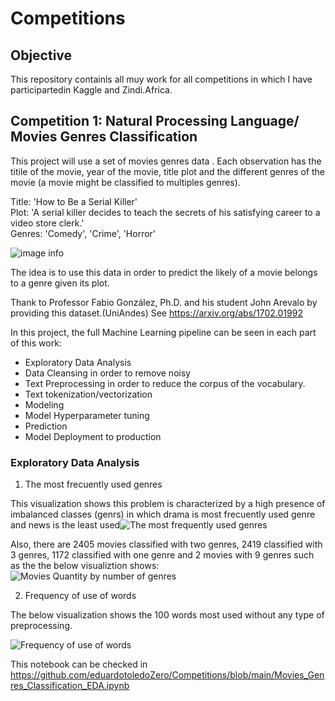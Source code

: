 # Competitions

## Objective

This repository containls all muy work for all competitions in which I have participartedin Kaggle and Zindi.Africa.

## Competition 1: Natural Processing Language/ Movies Genres Classification

This project will use a set of movies genres data . Each observation has the titile of the movie, year of the movie, title plot and the different genres of the movie (a movie might be classified to multiples genres).

Title: 'How to Be a Serial Killer'</br>
Plot: 'A serial killer decides to teach the secrets of his satisfying career to a video store clerk.'</br>
Genres: 'Comedy', 'Crime', 'Horror'

![image info](https://eduardotoledozero.github.io/assets/img/competitions/moviegenre.png)

The idea is to use this data in order to predict the likely of a movie belongs to a genre given its plot.

Thank to Professor Fabio González, Ph.D. and his student John Arevalo by providing  this dataset.(UniAndes) See <https://arxiv.org/abs/1702.01992>

In this project, the full Machine Learning pipeline can be seen in each part of this work:

- Exploratory  Data Analysis
- Data Cleansing in order to remove noisy
- Text Preprocessing in order to reduce the corpus of the vocabulary.
- Text tokenization/vectorization
- Modeling  
- Model Hyperparameter tuning
- Prediction
- Model Deployment to production  

### Exploratory  Data Analysis

1. The most frecuently used genres

This visualization shows this problem is characterized by a high presence of imbalanced classes (genrs) in which drama is most frecuently used genre and news is the least used![The most frequently used genres](https://eduardotoledozero.github.io/assets/img/competitions/mostusedgenres.jpg)

Also, there are 2405 movies classified with two genres, 2419 classified with 3 genres, 1172 classified with one genre and 2 movies with 9 genres such as the the below visualiztion shows:
![Movies Quantity by number of genres](https://eduardotoledozero.github.io/assets/img/competitions/frequencyofgenres.jpg)

2. Frequency of use of words

The below visualization shows the 100 words most used without any type of preprocessing.

![Frequency of use of words](https://eduardotoledozero.github.io/assets/img/competitions/fequencyofuseofwords.jpg)


This notebook can be checked in  <https://github.com/eduardotoledoZero/Competitions/blob/main/Movies_Genres_Classification_EDA.ipynb>


